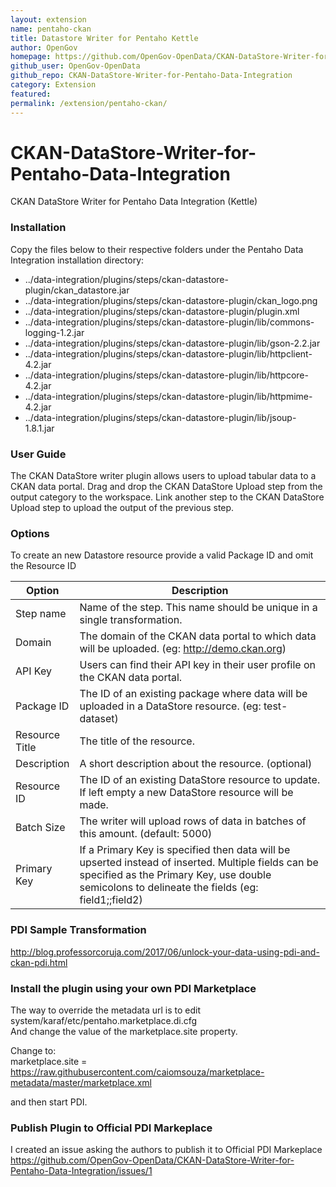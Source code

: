 ```yaml
---
layout: extension
name: pentaho-ckan
title: Datastore Writer for Pentaho Kettle
author: OpenGov
homepage: https://github.com/OpenGov-OpenData/CKAN-DataStore-Writer-for-Pentaho-Data-Integration
github_user: OpenGov-OpenData
github_repo: CKAN-DataStore-Writer-for-Pentaho-Data-Integration
category: Extension
featured: 
permalink: /extension/pentaho-ckan/
---
```



CKAN-DataStore-Writer-for-Pentaho-Data-Integration
==================================================

CKAN DataStore Writer for Pentaho Data Integration (Kettle)

### Installation

Copy the files below to their respective folders under the Pentaho Data
Integration installation directory:

-   ../data-integration/plugins/steps/ckan-datastore-plugin/ckan\_datastore.jar
-   ../data-integration/plugins/steps/ckan-datastore-plugin/ckan\_logo.png
-   ../data-integration/plugins/steps/ckan-datastore-plugin/plugin.xml
-   ../data-integration/plugins/steps/ckan-datastore-plugin/lib/commons-logging-1.2.jar
-   ../data-integration/plugins/steps/ckan-datastore-plugin/lib/gson-2.2.jar
-   ../data-integration/plugins/steps/ckan-datastore-plugin/lib/httpclient-4.2.jar
-   ../data-integration/plugins/steps/ckan-datastore-plugin/lib/httpcore-4.2.jar
-   ../data-integration/plugins/steps/ckan-datastore-plugin/lib/httpmime-4.2.jar
-   ../data-integration/plugins/steps/ckan-datastore-plugin/lib/jsoup-1.8.1.jar

### User Guide

The CKAN DataStore writer plugin allows users to upload tabular data to
a CKAN data portal. Drag and drop the CKAN DataStore Upload step from
the output category to the workspace. Link another step to the CKAN
DataStore Upload step to upload the output of the previous step.

### Options

To create an new Datastore resource provide a valid Package ID and omit
the Resource ID

<table>
<colgroup>
<col style="width: 11%" />
<col style="width: 88%" />
</colgroup>
<thead>
<tr class="header">
<th>Option</th>
<th>Description</th>
</tr>
</thead>
<tbody>
<tr class="odd">
<td>Step name</td>
<td>Name of the step. This name should be unique in a single transformation.</td>
</tr>
<tr class="even">
<td>Domain</td>
<td>The domain of the CKAN data portal to which data will be uploaded. (eg: <a href="http://demo.ckan.org" class="uri">http://demo.ckan.org</a>)</td>
</tr>
<tr class="odd">
<td>API Key</td>
<td>Users can find their API key in their user profile on the CKAN data portal.</td>
</tr>
<tr class="even">
<td>Package ID</td>
<td>The ID of an existing package where data will be uploaded in a DataStore resource. (eg: test-dataset)</td>
</tr>
<tr class="odd">
<td>Resource Title</td>
<td>The title of the resource.</td>
</tr>
<tr class="even">
<td>Description</td>
<td>A short description about the resource. (optional)</td>
</tr>
<tr class="odd">
<td>Resource ID</td>
<td>The ID of an existing DataStore resource to update. If left empty a new DataStore resource will be made.</td>
</tr>
<tr class="even">
<td>Batch Size</td>
<td>The writer will upload rows of data in batches of this amount. (default: 5000)</td>
</tr>
<tr class="odd">
<td>Primary Key</td>
<td>If a Primary Key is specified then data will be upserted instead of inserted. Multiple fields can be specified as the Primary Key, use double semicolons to delineate the fields (eg: field1;;field2)</td>
</tr>
</tbody>
</table>

### PDI Sample Transformation

<a href="http://blog.professorcoruja.com/2017/06/unlock-your-data-using-pdi-and-ckan-pdi.html" class="uri">http://blog.professorcoruja.com/2017/06/unlock-your-data-using-pdi-and-ckan-pdi.html</a>

### Install the plugin using your own PDI Marketplace

The way to override the metadata url is to edit
system/karaf/etc/pentaho.marketplace.di.cfg <BR> And change the value of
the marketplace.site property.<BR>

Change to: <BR> marketplace.site =
<a href="https://raw.githubusercontent.com/caiomsouza/marketplace-metadata/master/marketplace.xml" class="uri">https://raw.githubusercontent.com/caiomsouza/marketplace-metadata/master/marketplace.xml</a><BR>

and then start PDI.<BR>

### Publish Plugin to Official PDI Markeplace

I created an issue asking the authors to publish it to Official PDI
Markeplace<BR>
<a href="https://github.com/OpenGov-OpenData/CKAN-DataStore-Writer-for-Pentaho-Data-Integration/issues/1" class="uri">https://github.com/OpenGov-OpenData/CKAN-DataStore-Writer-for-Pentaho-Data-Integration/issues/1</a>

